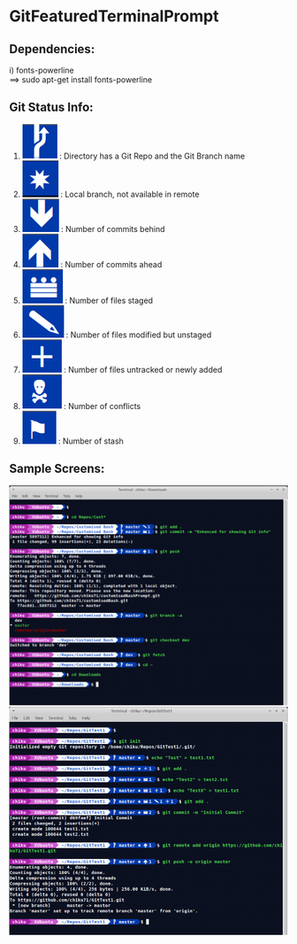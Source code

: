 # GitFeaturedTerminalPrompt

## Dependencies:  
   i) fonts-powerline  
      ==> sudo apt-get install fonts-powerline  
      
      
## Git Status Info:
   1) ![](__SymbolsForReadMe/GitBranch.png) : Directory has a Git Repo and the Git Branch name 
   2) ![](__SymbolsForReadMe/BranchNotInRemote.png) : Local branch, not available in remote 
   2) ![](__SymbolsForReadMe/Pull.png) : Number of commits behind  
   3) ![](__SymbolsForReadMe/Push.png) : Number of commits ahead  
   4) ![](__SymbolsForReadMe/Staged.png) : Number of files staged  
   5) ![](__SymbolsForReadMe/Modified.png) : Number of files modified but unstaged  
   6) ![](__SymbolsForReadMe/UntrackedOrAdded.png) : Number of files untracked or newly added
   7) ![](__SymbolsForReadMe/Conflicts.png) : Number of conflicts  
   8) ![](__SymbolsForReadMe/Stashed.png) : Number of stash  
   
   
## Sample Screens:  
![Sample Bash Terminal Prompt](SampleBashTerminalPrompt1.png)
![Sample Bash Terminal Prompt2](SampleBashTerminalPrompt2.png)
